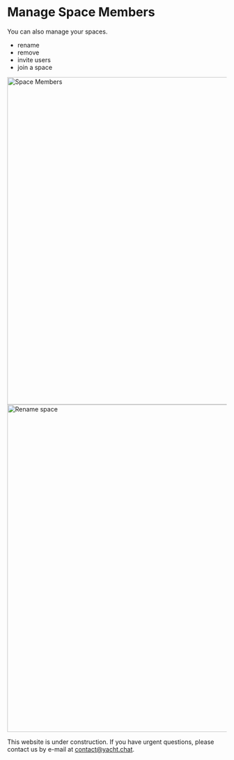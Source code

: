 


# Manage Space Members

You can also manage your spaces.

- rename
- remove
- invite users
- join a space

<img alt="Space Members" src="/img/docs/SpaceMembers.png" width="750"/>
<img alt="Rename space" src="/img/docs/DeleteSpace.png" width="750"/>


This website is under construction. If you have urgent questions, please contact us by e-mail at [contact@yacht.chat](mailto:contact@yacht.chat).